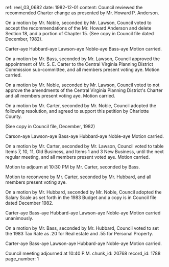 ref: reel_03_0682
date: 1982-12-01
content: Council reviewed the recommended Charter change as presented by Mr. Howard P. Anderson.

On a motion by Mr. Noble, seconded by Mr. Lawson, Council voted to accept the recommendations of the Mr. Howard Anderson and delete Section 18, and a portion of Chapter 15. (See copy in Council file dated December, 1982).

Carter-aye Hubbard-aye Lawson-aye Noble-aye Bass-aye Motion carried.

On a motion by Mr. Bass, seconded by Mr. Lawson, Council approved the appointment of Mr. S. E. Carter to the Central Virginia Planning District Commission sub-committee, and all members present voting aye. Motion carried.

On a motion by Mr. Noble, seconded by Mr. Lawson, Council voted to not approve the amendments of the Central Virginia Planning District's Charter and all members present voting aye. Motion carried.

On a motion by Mr. Carter, seconded by Mr. Noble, Council adopted the following resolution, and agreed to support this petition by Charlotte County.

(See copy in Council file, December, 1982)

Carson-aye Lawson-aye Bass-aye Hubbard-aye Noble-aye Motion carried.

On a motion by Mr. Carter, seconded by Mr. Lawson, Council voted to table Items 7, 10, 11, Old Business, and Items 1 and 3 New Business, until the next regular meeting, and all members present voted aye. Motion carried.

Motion to adjourn at 10:30 PM by Mr. Carter, seconded by Bass.

Motion to reconvene by Mr. Carter, seconded by Mr. Hubbard, and all members present voting aye.

On a motion by Mr. Hubbard, seconded by Mr. Noble, Council adopted the Salary Scale as set forth in the 1983 Budget and a copy is in Council file dated December 1982.

Carter-aye Bass-aye Hubbard-aye Lawson-aye Noble-aye Motion carried unanimously.

On a motion by Mr. Bass, seconded by Mr. Hubbard, Council voted to set the 1983 Tax Rate as .20 for Real estate and .55 for Personal Property.

Carter-aye Bass-aye Lawson-aye Hubbard-aye Noble-aye Motion carried.

Council meeting adjourned at 10:40 P.M.
chunk_id: 20768
record_id: 1788
page_number: 1

